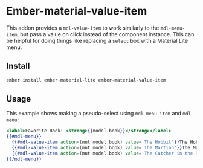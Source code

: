 # Ember-material-value-item

This addon provides a `mdl-value-item` to work similarly to the `mdl-menu-item`, but pass a value on click instead of the component instance.
This can be helpful for doing things like replacing a `select` box with a Material Lite menu.

## Install

```sh
ember install ember-material-lite ember-material-value-item
```

## Usage

This example shows making a pseudo-select using `mdl-menu-item` and `mdl-menu`:

```hbs
<label>Favorite Book: <strong>{{model.book}}</strong></label>
{{#mdl-menu}}
  {{#mdl-value-item action=(mut model.book) value='The Hobbit'}}The Hobbit{{/mdl-value-item}}
  {{#mdl-value-item action=(mut model.book) value='The Martian'}}The Martian{{/mdl-value-item}}
  {{#mdl-value-item action=(mut model.book) value='The Catcher in the Rye'}}The Catcher in the Rye{{/mdl-value-item}}
{{/mdl-menu}}
```
